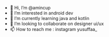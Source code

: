 - 👋 Hi, I’m @amincup
- 👀 I’m interested in android dev
- 🌱 I’m currently learning java and kotlin
- 💞️ I’m looking to collaborate on designer ui/ux
- 📫 How to reach me : instagram yusuffaa_

<!---
amincup/yusuf153 is a ✨ special ✨ repository because its `README.md` (this file) appears on your GitHub profile.
You can click the Preview link to take a look at your changes.
--->
